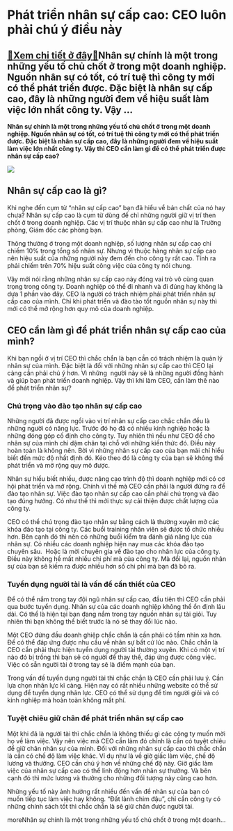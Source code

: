 Phát triển nhân sự cấp cao: CEO luôn phải chú ý điều này
========================================================

[:gift:Xem chi tiết ở đây:gift:](https://hddtvn.com/phat-trien-nhan-su-cap-cao-ceo-luon-phai-chu-y-dieu-nay/)Nhân sự chính là một trong những yếu tố chủ chốt ở trong một doanh nghiệp. Nguồn nhân sự có tốt, có trí tuệ thì công ty mới có thể phát triển được. Đặc biệt là nhân sự cấp cao, đây là những người đem về hiệu suất làm việc lớn nhất công ty. Vậy …
-----------------------------------------------------------------------------------------------------------------------------------------------------------------------------------------------------------------------------------------------------

**Nhân sự chính là một trong những yếu tố chủ chốt ở trong một doanh nghiệp. Nguồn nhân sự có tốt, có trí tuệ thì công ty mới có thể phát triển được. Đặc biệt là nhân sự cấp cao, đây là những người đem về hiệu suất làm việc lớn nhất công ty. Vậy thì CEO cần làm gì để có thể phát triển được nhân sự cấp cao?**


![](https://hddtvn.com/wp-content/uploads/2021/01/su-khac-biet-giua-ceo-va-chu-tich-hdqt.jpg)


Nhân sự cấp cao là gì?
----------------------


Khi nghe đến cụm từ “nhân sự cấp cao” bạn đã hiểu về bản chất của nó hay chưa? Nhân sự cấp cao là cụm từ dùng để chỉ những người giữ vị trí then chốt ở trong doanh nghiệp. Các vị trí thuộc nhân sự cấp cao như là Trưởng phòng, Giám đốc các phòng bạn.


Thông thường ở trong một doanh nghiệp, số lượng nhân sự cấp cao chỉ chiếm 10% trong tổng số nhân sự. Nhưng vì thuộc hàng nhân sự cấp cao nên hiệu suất của những người này đem đến cho công ty rất cao. Tính ra phải chiếm trên 70% hiệu suất công việc của công ty nói chung.


Vậy mới nói rằng những nhân sự cấp cao này đóng vai trò vô cùng quan trọng trong công ty. Doanh nghiệp có thể đi nhanh và đi đúng hay không là dựa 1 phần vào đây. CEO là người có trách nhiệm phải phát triển nhân sự cấp cao của mình. Chỉ khi phát triển và đào tào tốt nguồn nhân sự này thì mới có thể mở rộng hơn quy mô của doanh nghiệp.


CEO cần làm gì để phát triển nhân sự cấp cao của mình?
------------------------------------------------------


Khi bạn ngồi ở vị trí CEO thì chắc chắn là bạn cần có trách nhiệm là quản lý nhân sự của mình. Đặc biệt là đối với những nhân sự cấp cao thì CEO lại càng cần phải chú ý hơn. Vì những  người này sẽ là những người đồng hành và giúp bạn phát triển doanh nghiệp. Vậy thì khi làm CEO, cần làm thế nào để phát triển nhân sự?


### Chú trọng vào đào tạo nhân sự cấp cao


Những người đã được ngồi vào vị trí nhân sự cấp cao chắc chắn đều là những người có năng lực. Trước đó họ đã có nhiều kinh nghiệp hoặc là những đóng góp cố định cho công ty. Tuy nhiên thì nếu như CEO để cho nhân sự của mình chỉ dậm chân tại chỗ với những kiến thức đó. Điều này hoàn toàn là không nên. Bởi vì những nhân sự cấp cao của bạn mãi chỉ hiểu biết đến mức độ nhất định đó. Kéo theo đó là công ty của bạn sẽ không thể phát triển và mở rộng quy mô được.


Nhân sự hiểu biết nhiều, được nâng cao trình độ thì doanh nghiệp mới có cơ hội phát triển và mở rộng. Chính vì thế mà CEO cần phải là người đứng ra để đào tạo nhân sự. Việc đào tạo nhân sự cấp cao cần phải chú trọng và đào tạo đúng hướng. Có như thế thì mới thực sự cải thiện được chất lượng của công ty.


CEO có thể chú trọng đào tạo nhân sự bằng cách là thường xuyên mở các khóa đào tạo tại công ty. Các buổi training nhân viên sẽ được tổ chức nhiều hơn. Bên cạnh đó thì nên có những buổi kiểm tra đánh giá năng lực của nhân sự. Có nhiều các doanh nghiệp hiện nay mua các khóa đào tạo chuyên sâu.  Hoặc là mời chuyên gia về đào tạo cho nhân lực của công ty. Điều này không hề mất nhiều chi phí mà của công ty. Mà đổi lại, nguồn nhân sự của bạn sẽ kiếm ra được nhiều hơn số chi phí mà bạn đã bỏ ra.


### Tuyển dụng người tài là vấn đề cần thiết của CEO


Để có thể nắm trong tay đội ngũ nhân sự cấp cao, đầu tiên thì CEO cần phải qua bước tuyển dụng. Nhân sự của các doanh nghiệp không thể ổn định lâu dài. Có thể là hiện tại bạn đang nắm trong tay nguồn nhân sự tài giỏi. Tuy nhiên thì bạn không thể biết trước là nó sẽ thay đổi lúc nào.


Một CEO đứng đầu doanh ghiệp chắc chắn là cần phải có tầm nhìn xa hơn. Để có thể đáp ứng được nhu cầu về nhân sự bất cứ lúc nào. Chắc chắn là CEO cần phải thực hiện tuyển dụng người tài thường xuyên. Khi có một vị trí nào đó bị trống thì bạn sẽ có người để thay thế, đáp ứng được công việc. Việc có sẵn người tài ở trong tay sẽ là điểm mạnh của bạn.


Trong vấn đề tuyển dụng người tài thì chắc chắn là CEO cần phải lưu ý. Cần lựa chọn nhân lực kĩ càng. Hiện nay có rất nhiều những website có thể sử dụng để tuyển dụng nhân lực. CEO có thể sử dụng để tìm người giỏi và có kinh nghiệp mà hoàn toàn không mất phí.


### Tuyệt chiêu giữ chân để phát triển nhân sự cấp cao


Một khi đã là người tài thì chắc chắn là không thiếu gì các công ty muốn mời họ về làm việc. Vậy nên việc mà CEO cần làm đó chính là cần có tuyệt chiêu để giữ chân nhân sự của mình. Đối với những nhân sự cấp cao thì chắc chắn là cần có chế độ làm việc khác. Ví dụ như là về giờ giấc làm việc, chế độ lương và thưởng. CEO cần chú ý hơn về những chế độ này. Giờ giấc làm việc của nhân sự cấp cao có thể linh động hơn nhân sự thường. Và bên cạnh đó thì mức lương và thưởng cho những đối tượng này cũng cao hơn.


Những yếu tố này ảnh hưởng rất nhiều đến vấn đề nhân sự của bạn có muốn tiếp tục làm việc hay không. “Đất lành chim đậu”, chỉ cần công ty có những chính sách tốt thì chắc chắn là sẽ giữ chân được người tài.


moreNhân sự chính là một trong những yếu tố chủ chốt ở trong một doanh…

